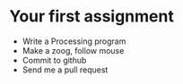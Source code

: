 # Your first assignment


* Write a Processing program
* Make a zoog, follow mouse
* Commit to github
* Send me a pull request

